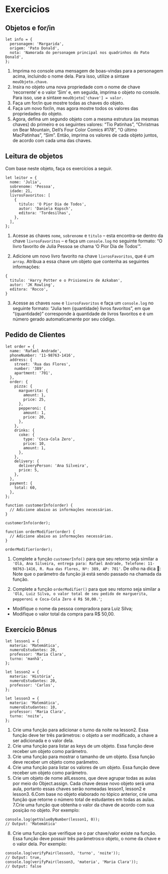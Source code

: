 # Exercicios

## Objetos e for/in

```
let info = {
  personagem: 'Margarida',
  origem: 'Pato Donald',
  nota: 'Namorada do personagem principal nos quadrinhos do Pato Donald',
};
```

1. Imprima no console uma mensagem de boas-vindas para a personagem acima, incluindo o nome dela. Para isso, utilize a sintaxe ```meuObjeto.chave```.
2. Insira no objeto uma nova propriedade com o nome de chave ‘recorrente’ e o valor ‘Sim’ e, em seguida, imprima o objeto no console. Para isso, use a sintaxe ```meuObjeto['chave'] = valor.```
3. Faça um for/in que mostre todas as chaves do objeto.
4. Faça um novo for/in, mas agora mostre todos os valores das propriedades do objeto.
5. Agora, defina um segundo objeto com a mesma estrutura (as mesmas chaves) do primeiro e os seguintes valores: “Tio Patinhas”, “Christmas on Bear Mountain, Dell’s Four Color Comics #178”, “O último MacPatinhas”, “Sim”. Então, imprima os valores de cada objeto juntos, de acordo com cada uma das chaves.

## Leitura de objetos

Com base neste objeto, faça os exercícios a seguir.

```
let leitor = {
  nome: 'Julia',
  sobrenome: 'Pessoa',
  idade: 21,
  livrosFavoritos: [
    {
      titulo: 'O Pior Dia de Todos',
      autor: 'Daniela Kopsch',
      editora: 'Tordesilhas',
    },
  ],
};
```

1. Acesse as chaves ```nome```, ```sobrenome``` e ```titulo``` – esta encontra-se dentro da chave ```livrosFavoritos``` – e faça um ```console.log``` no seguinte formato: “O livro favorito de Julia Pessoa se chama ‘O Pior Dia de Todos’”.

2. Adicione um novo livro favorito na chave ```livrosFavoritos```, que é um ```array```. Atribua a essa chave um objeto que contenha as seguintes informações:

```
{
  titulo: 'Harry Potter e o Prisioneiro de Azkaban',
  autor: 'JK Rowling',
  editora: 'Rocco',
}
```
3. Acesse as chaves ```nome``` e ```livrosFavoritos``` e faça um ```console.log``` no seguinte formato: “Julia tem {quantidade} livros favoritos”, em que “{quantidade}” corresponde à quantidade de livros favoritos e é um número gerado automaticamente por seu código.

## Pedido de Clientes

```
let order = {
  name: 'Rafael Andrade',
  phoneNumber: '11-98763-1416',
  address: {
    street: 'Rua das Flores',
    number: '389',
    apartment: '701',
  },
  order: {
    pizza: {
      marguerita: {
        amount: 1,
        price: 25,
      },
      pepperoni: {
        amount: 1,
        price: 20,
      },
    },
    drinks: {
      coke: {
        type: 'Coca-Cola Zero',
        price: 10,
        amount: 1,
      },
    },
    delivery: {
      deliveryPerson: 'Ana Silveira',
      price: 5,
    },
  },
  payment: {
    total: 60,
  },
};

function customerInfo(order) {
  // Adicione abaixo as informações necessárias.
}

customerInfo(order);

function orderModifier(order) {
  // Adicione abaixo as informações necessárias.
}

orderModifier(order);
```

1. Complete a função ```customerInfo()``` para que seu retorno seja similar a ```'Olá, Ana Silveira, entrega para: Rafael Andrade, Telefone: 11-98763-1416, R. Rua das Flores, Nº: 389, AP: 701'```.
De olho na dica 👀: Note que o parâmetro da função já está sendo passado na chamada da função.

2. Complete a função ```orderModifier()``` para que seu retorno seja similar a ```'Olá, Luiz Silva, o valor total de seu pedido de marguerita, pepperoni e Coca-Cola Zero é R$ 50,00.'```;
* Modifique o nome da pessoa compradora para Luiz Silva;
* Modifique o valor total da compra para R$ 50,00.

## Exercício Bônus

```
let lesson1 = {
  materia: 'Matemática',
  numeroEstudantes: 20,
  professor: 'Maria Clara',
  turno: 'manhã',
};

let lesson2 = {
  materia: 'História',
  numeroEstudantes: 20,
  professor: 'Carlos',
};

let lesson3 = {
  materia: 'Matemática',
  numeroEstudantes: 10,
  professor: 'Maria Clara',
  turno: 'noite',
};
```

1. Crie uma função para adicionar o turno da noite na lesson2. Essa função deve ter três parâmetros: o objeto a ser modificado, a chave a ser adicionada e o valor dela.
2. Crie uma função para listar as keys de um objeto. Essa função deve receber um objeto como parâmetro.
3. Crie uma função para mostrar o tamanho de um objeto. Essa função deve receber um objeto como parâmetro.
4. Crie uma função para listar os valores de um objeto. Essa função deve receber um objeto como parâmetro.
5. Crie um objeto de nome allLessons, que deve agrupar todas as aulas por meio do Object.assign. Cada chave desse novo objeto será uma aula, portanto essas chaves serão nomeadas lesson1, lesson2 e lesson3.
6.Com base no objeto elaborado no tópico anterior, crie uma função que retorne o número total de estudantes em todas as aulas.
7.Crie uma função que obtenha o valor da chave de acordo com sua posição no objeto. Por exemplo:

```
console.log(getValueByNumber(lesson1, 0));
// Output: 'Matemática'
```

8. Crie uma função que verifique se o par chave/valor existe na função. Essa função deve possuir três parâmetros:o objeto, o nome da chave e o valor dela. Por exemplo:

```
console.log(verifyPair(lesson3, 'turno', 'noite'));
// Output: true,
console.log(verifyPair(lesson3, 'materia', 'Maria Clara'));
// Output: false
```
